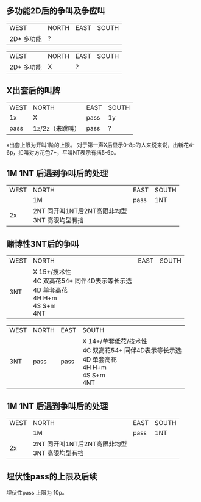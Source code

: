 ## 多功能2D后的争叫及争应叫
<table>
    <tr><td>WEST</td> <td>NORTH</td> <td>EAST</td> <td>SOUTH</td></tr>
    <tr><td>2D* 多功能</td> <td>?</td> <td></td> <td></td></tr>
</table>

<table>
    <tr><td>WEST</td> <td>NORTH</td> <td>EAST</td> <td>SOUTH</td></tr>
    <tr><td>2D* 多功能</td> <td>X</td> <td>?</td> <td></td></tr>
</table>


## X出套后的叫牌

<table>
    <tr><td>WEST</td> <td>NORTH</td> <td>EAST</td> <td>SOUTH</td></tr>
    <tr><td>1x</td> <td>X</td> <td>pass</td> <td>1y</td></tr>
    <tr><td>pass</td> <td>1z/2z（未跳叫）</td> <td>pass</td> <td>? </td></tr>
</table>

x出套上限为开叫1阶的上限。
对于第一声X后显示0-8p的人来说来说，出新花4-6p，扣叫对方花色7+，平叫NT表示有挡5-6p。

## 1M 1NT 后遇到争叫后的处理
<table>
    <tr><td>WEST</td> <td>NORTH</td> <td>EAST</td> <td>SOUTH</td></tr>
    <tr><td></td> <td>1M</td> <td>pass</td> <td>1NT</td></tr>
    <tr><td>2x</td> <td>2NT 同开叫1NT后2NT高限非均型<br /> 3NT 高限均型有挡</td> <td></td> <td> </td></tr>
</table>


## 赌博性3NT后的争叫
<table>
    <tr><td>WEST</td> <td>NORTH</td> <td>EAST</td> <td>SOUTH</td></tr>
    <tr><td>3NT</td> <td>X 15+/技术性<br/>4C 双高花54+ 同伴4D表示等长示选<br/>4D 单套高花<br/>4H H+m<br/>4S S+m<br/>4NT<br/></td> <td></td> <td></td></tr>
</table>

<table>
    <tr><td>WEST</td> <td>NORTH</td> <td>EAST</td> <td>SOUTH</td></tr>
    <tr><td>3NT</td> <td>pass</td> <td>pass</td> <td>X 14+/单套低花/技术性<br/>4C 双高花54+ 同伴4D表示等长示选<br/>4D 单套高花<br/>4H H+m<br/>4S S+m<br/>4NT<br/></td></tr>
</table>


## 1M 1NT 后遇到争叫后的处理
<table>
    <tr><td>WEST</td> <td>NORTH</td> <td>EAST</td> <td>SOUTH</td></tr>
    <tr><td></td> <td>1M</td> <td>pass</td> <td>1NT</td></tr>
    <tr><td>2x</td> <td>2NT 同开叫1NT后2NT高限非均型<br /> 3NT 高限均型有挡</td> <td></td> <td> </td></tr>
</table>


## 埋伏性pass的上限及后续
埋伏性pass 上限为 10p。
